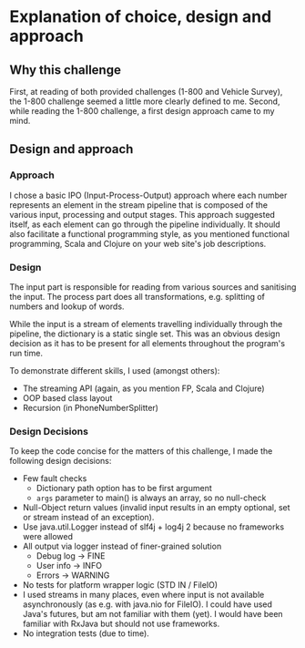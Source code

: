 # Explanation of choice, design and approach

## Why this challenge

First, at reading of both provided challenges (1-800 and Vehicle Survey),
the 1-800 challenge seemed a little more clearly defined to me.
Second, while reading the 1-800 challenge, a first design approach came to my mind.

## Design and approach

### Approach

I chose a basic IPO (Input-Process-Output) approach where each number
represents an element in the stream pipeline that is composed of the various
input, processing and output stages. This approach suggested itself,
as each element can go through the pipeline individually. It should also facilitate
a functional programming style, as you mentioned functional programming,
Scala and Clojure on your web site's job descriptions.

### Design

The input part is responsible for reading from various sources and sanitising the input.
The process part does all transformations, e.g. splitting of numbers and lookup of words.

While the input is a stream of elements travelling individually through the pipeline,
the dictionary is a static single set. This was an obvious design decision
as it has to be present for all elements throughout the program's run time.

To demonstrate different skills, I used (amongst others):

- The streaming API (again, as you mention FP, Scala and Clojure)
- OOP based class layout
- Recursion (in PhoneNumberSplitter)

### Design Decisions

To keep the code concise for the matters of this challenge, 
I made the following design decisions:

- Few fault checks
    - Dictionary path option has to be first argument
    - `args` parameter to main() is always an array, so no null-check
- Null-Object return values
  (invalid input results in an empty optional, set or stream instead of an exception).
- Use java.util.Logger instead of slf4j + log4j 2 because no frameworks were allowed
- All output via logger instead of finer-grained solution
    - Debug log -> FINE
    - User info -> INFO
    - Errors -> WARNING
- No tests for platform wrapper logic (STD IN / FileIO)
- I used streams in many places, even where input is not available asynchronously
  (as e.g. with java.nio for FileIO).
  I could have used Java's futures, but am not familiar with them (yet).
  I would have been familiar with RxJava but should not use frameworks.
- No integration tests (due to time).
